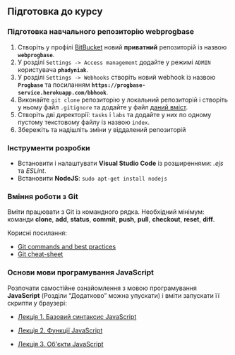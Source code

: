 ## Підготовка до курсу
  
### Підготовка навчального репозиторію __webprogbase__

1. Створіть у профілі [BitBucket][bb] новий __приватний__ репозиторій із назвою __`webprogbase`__.
1. У розділі `Settings -> Access management` додайте у режимі `ADMIN` користувача __`phadyniak`__.
1. У розділі `Settings -> Webhooks` створіть новий webhook із назвою __`Progbase`__ та посиланням __`https://progbase-service.herokuapp.com/bbhook`__.
1. Виконайте `git clone` репозиторію у локальний репозиторій і створіть у ньому файл `.gitignore` та додайте у файл [даний вміст][gitignore].
1. Створіть дві директорії: `tasks` i `labs` та додайте у них по одному пустому текстовому файлу із назвою `index`.
1. Збережіть та надішліть зміни у віддалений репозиторій

### Інструменти розробки

- Встановити і налаштувати __Visual Studio Code__ із розширеннями: *.ejs* та *ESLint*.
- Встановити __NodeJS__: `sudo apt-get install nodejs`

### Вміння роботи з Git

Вміти працювати з Git із командного рядка. 
Необхідний мінімум: команди __clone__, __add__, __status__, __commit__, __push__, __pull__, __checkout__, __reset__, __diff__.

Корисні посилання:

* [Git commands and best practices][git1]
* [Git cheat-sheet][git2]

### Основи мови програмування JavaScript

Розпочати самостійне ознайомлення з мовою програмування __JavaScript__ (Розділи “Додатково” можна упускати) і вміти запускати її скрипти у браузері:

* [Лекція 1. Базовий синтаксис JavaScript][lec1]
* [Лекція 2. Функції JavaScript][lec2]
* [Лекція 3. Об'єкти JavaScript][lec3]

  [bb]: https://bitbucket.org
  [gitignore]: https://raw.githubusercontent.com/github/gitignore/master/Node.gitignore
  [git1]: http://zeroturnaround.com/rebellabs/git-commands-and-best-practices-cheat-sheet/
  [git2]: http://zeroturnaround.com/wp-content/uploads/2016/05/Git-Cheat-Sheet-by-RebelLabs.png
  [lec1]: https://drive.google.com/open?id=1w26wGUTvzBC9bLhoNEfjV4RJPTJ6nlYL6ue3Hc8NKD4
  [lec2]: https://drive.google.com/open?id=1YCbH5xZuIL4F0R_0ZSNdm5FlMLqpXv2WnfVgUApD3ic
  [lec3]: https://drive.google.com/open?id=17WC2xmCFv9TdOAKvDK0ETcR-bYsk22i1m9aCRZFYARQ
